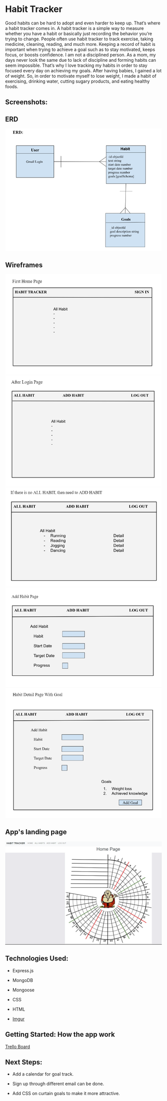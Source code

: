 # Habit Tracker

Good habits can be hard to adopt and even harder to keep up. That’s where a habit tracker comes in. A habit tracker is a simple way to measure whether you have a habit or basically just recording the behavior you’re trying to change. People often use habit tracker to track exercise, taking medicine, cleaning, reading, and much more. Keeping a record of habit is important when trying to achieve a goal such as to stay motivated, keeps focus, or boosts confidence. 
I am not a disciplined person. As a mom, my days never look the same due to lack of discipline and forming habits can seem impossible. That’s why I love tracking my habits in order to stay focused every day on achieving my goals. After having babies, I gained a lot of weight. So, in order to motivate myself to lose weight, I made a habit of exercising, drinking water, cutting sugary products, and eating healthy foods.

## Screenshots:

## ERD

<img src="ERD.png"/>

## Wireframes

<img src="Wireframe1.png"/>
<img src="Wireframe2.png"/>
<img src="Wireframe3.png"/>
<img src="Wireframe4.png"/>
<img src="Wireframe5.png"/>

## App's landing page

<img src="landing page.png"/>



## Technologies Used:

- Express.js

- MongoDB

- Mongoose

- CSS

- HTML

- [Imgur](https://imgur.com/)


## Getting Started: How the app work 

[Trello Board](https://trello.com/b/5PMyu6jZ/project-2)



## Next Steps: 

- Add a calendar for goal track. 

- Sign up through different email can be done.

- Add CSS on curtain goals to make it more attractive.






